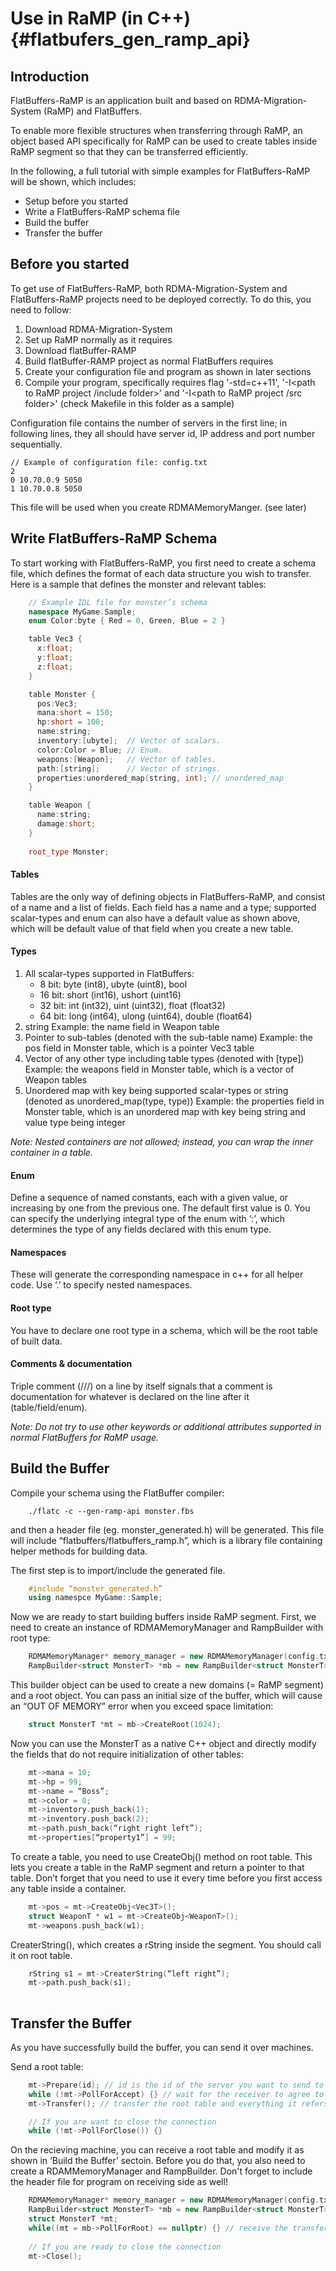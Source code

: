 Use in RaMP (in C++) {#flatbufers_gen_ramp_api}
===================

## Introduction
FlatBuffers-RaMP is an application built and based on RDMA-Migration-System (RaMP) and FlatBuffers.

To enable more flexible structures when transferring through RaMP, an object based API specifically for RaMP can be used to create tables inside RaMP segment so that they can be transferred efficiently.

In the following, a full tutorial with simple examples for FlatBuffers-RaMP will be shown, which includes:
- Setup before you started
- Write a FlatBuffers-RaMP schema file
- Build the buffer
- Transfer the buffer

## Before you started
To get use of FlatBuffers-RaMP, both RDMA-Migration-System and FlatBuffers-RaMP projects need to be deployed correctly. To do this, you need to follow:
1. Download RDMA-Migration-System
2. Set up RaMP normally as it requires
3. Download flatBuffer-RAMP
4. Build flatBuffer-RAMP project as normal FlatBuffers requires
5. Create your configuration file and program as shown in later sections
6. Compile your program, specifically requires flag '-std=c++11', '-I<path to RaMP project /include folder>' and '-I<path to RaMP project /src folder>' (check Makefile in this folder as a sample)

Configuration file contains the number of servers in the first line; in following lines, they all should have server id, IP address and port number sequentially.

    // Example of configuration file: config.txt
    2
    0 10.70.0.9 5050
    1 10.70.0.8 5050

This file will be used when you create RDMAMemoryManger. (see later) 

## Write FlatBuffers-RaMP Schema
To start working with FlatBuffers-RaMP, you first need to create a schema file, which defines the format of each data structure you wish to transfer.
Here is a sample that defines the monster and relevant tables:
```cpp
    // Example IDL file for monster’s schema
    namespace MyGame.Sample;
    enum Color:byte { Red = 0, Green, Blue = 2 }

    table Vec3 {
      x:float;
      y:float;
      z:float;
    }

    table Monster {
      pos:Vec3;
      mana:short = 150;
      hp:short = 100;
      name:string;
      inventory:[ubyte];  // Vector of scalars.
      color:Color = Blue; // Enum.
      weapons:[Weapon];   // Vector of tables.
      path:[string];      // Vector of strings.
      properties:unordered_map(string, int); // unordered_map
    }

    table Weapon {
      name:string;
      damage:short;
    }
    
    root_type Monster;
```
#### Tables
Tables are the only way of defining objects in FlatBuffers-RaMP, and consist of a name and a list of fields. Each field has a name and a type; supported scalar-types and enum can also have a default value as shown above, which will be default value of that field when you create a new table.

#### Types
1. All scalar-types supported in FlatBuffers:
   - 8 bit: byte (int8), ubyte (uint8), bool
   - 16 bit: short (int16), ushort (uint16)
   - 32 bit: int (int32), uint (uint32), float (float32)
   - 64 bit: long (int64), ulong (uint64), double (float64)
2. string
    Example: the name field in Weapon table
3. Pointer to sub-tables (denoted with the sub-table name)
    Example: the pos field in Monster table, which is a pointer Vec3 table
4. Vector of any other type including table types (denoted with [type])
    Example: the weapons field in Monster table, which is a vector of Weapon tables
5. Unordered map with key being supported scalar-types or string (denoted as unordered_map(type, type))
    Example: the properties field in Monster table, which is an unordered map with key being string and value type being integer

*Note: Nested containers are not allowed; instead, you can wrap the inner container in a table.*

#### Enum
Define a sequence of named constants, each with a given value, or increasing by one from the previous one. The default first value is 0. You can specify the underlying integral type of the enum with ‘:’, which determines the type of any fields declared with this enum type.

#### Namespaces
These will generate the corresponding namespace in c++ for all helper code. Use ‘.’ to specify nested namespaces.

#### Root type
You have to declare one root type in a schema, which will be the root table of built data.

#### Comments & documentation
Triple comment (///) on a line by itself signals that a comment is documentation for whatever is declared on the line after it (table/field/enum).

*Note: Do not try to use other keywords or additional attributes supported in normal FlatBuffers for RaMP usage.*

## Build the Buffer
Compile your schema using the FlatBuffer compiler:
```
    ./flatc -c --gen-ramp-api monster.fbs
```
and then a header file (eg. monster_generated.h) will be generated. This file will include “flatbuffers/flatbuffers_ramp.h”, which is a library file containing helper methods for building data.

The first step is to import/include the generated file.
```cpp
    #include “monster_generated.h”
    using namespce MyGame::Sample;
```
Now we are ready to start building buffers inside RaMP segment. First, we need to create an instance of RDMAMemoryManager and  RampBuilder with root type:
```cpp
    RDMAMemoryManager* memory_manager = new RDMAMemoryManager(config.txt, id); // id is the id of the server you currently run on 
    RampBuilder<struct MonsterT> *mb = new RampBuilder<struct MonsterT>(memory_manager);
```
This builder object can be used to create a new domains (= RaMP segment) and a root object. You can pass an initial size of the buffer, which will cause an “OUT OF MEMORY” error when you exceed space limitation:
```cpp
    struct MonsterT *mt = mb->CreateRoot(1024);
```
Now you can use the MonsterT as a native C++ object and directly modify the fields that do not require initialization of other tables:
```cpp
    mt->mana = 10;
    mt->hp = 99;
    mt->name = “Boss”;
    mt->color = 0;
    mt->inventory.push_back(1);
    mt->inventory.push_back(2);
    mt->path.push_back(“right right left”);
    mt->properties[“property1”] = 99;
```
To create a table, you need to use CreateObj() method on root table. This lets you create a table in the RaMP segment and return a pointer to that table. Don’t forget that you need to use it every time before you first access any table inside a container.
```cpp
    mt->pos = mt->CreateObj<Vec3T>();
    struct WeaponT * w1 = mt->CreateObj<WeaponT>();
    mt->weapons.push_back(w1);
```
CreaterString(), which creates a rString inside the segment. You should call it on root table.
```cpp
    rString s1 = mt->CreaterString(“left right”);
    mt->path.push_back(s1);
    
```

## Transfer the Buffer
As you have successfully build the buffer, you can send it over machines. 

Send a root table:
```cpp
    mt->Prepare(id); // id is the id of the server you want to send to
    while (!mt->PollForAccept) {} // wait for the receiver to agree to take the segment
    mt->Transfer(); // transfer the root table and everything it refers

    // If you are want to close the connection
    while (!mt->PollForClose()) {}
```
On the recieving machine, you can receive a root table and modify it as shown in ‘Build the Buffer’ sectoin. Before you do that, you also need to create a RDAMMemoryManager and RampBuilder. Don't forget to include the header file for program on receiving side as well!
```cpp
    RDMAMemoryManager* memory_manager = new RDMAMemoryManager(config.txt, id); // id is the id of the server you currently run on 
    RampBuilder<struct MonsterT> *mb = new RampBuilder<struct MonsterT>(memory_manager);
    struct MonsterT *mt;
    while((mt = mb->PollForRoot) == nullptr) {} // receive the transferred root object
    
    // If you are ready to close the connection
    mt->Close();
```
